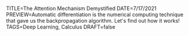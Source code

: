 TITLE=The Attention Mechanism Demystified
DATE=7/17/2021
PREVIEW=Automatic differentiation is the numerical computing technique that gave us the backpropagation algorithm. Let's find out how it works!
TAGS=Deep Learning, Calculus
DRAFT=false
